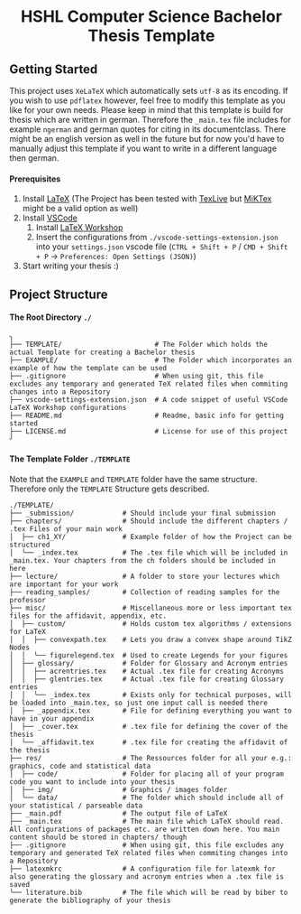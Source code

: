 <h1 align="center">HSHL Computer Science Bachelor Thesis Template</h1>

## Getting Started

This project uses `XeLaTeX` which automatically sets `utf-8` as its encoding.
If you wish to use `pdflatex` however, feel free to modify this template as you like for your own needs.
Please keep in mind that this template is build for thesis which are written in german. Therefore the `_main.tex` file includes for example `ngerman` and german quotes for citing in its documentclass.
There might be an english version as well in the future but for now you'd have to manually adjust this template if you want to write in a different language then german.
#### Prerequisites
1. Install [LaTeX](https://www.latex-project.org/) (The Project has been tested with [TexLive](https://tug.org/texlive/) but [MiKTex](https://miktex.org/) might be a valid option as well)
2. Install [VSCode](https://code.visualstudio.com/)
   1. Install [LaTeX Workshop](https://marketplace.visualstudio.com/items?itemName=James-Yu.latex-workshop)
   2. Insert the configurations from `./vscode-settings-extension.json` into your `settings.json` vscode file (`CTRL + Shift + P` / `CMD + Shift + P` -> `Preferences: Open Settings (JSON)`)
3. Start writing your thesis :)

## Project Structure

#### The Root Directory `./`
```
╮
├── TEMPLATE/                       # The Folder which holds the actual Template for creating a Bachelor thesis
├── EXAMPLE/                        # The Folder which incorporates an example of how the template can be used
├── .gitignore                      # When using git, this file excludes any temporary and generated TeX related files when commiting changes into a Repository
├── vscode-settings-extension.json  # A code snippet of useful VSCode LaTeX Workshop configurations
├── README.md                       # Readme, basic info for getting started
├── LICENSE.md                      # License for use of this project
╯
```

#### The Template Folder `./TEMPLATE`
Note that the `EXAMPLE` and `TEMPLATE` folder have the same structure. Therefore only the `TEMPLATE` Structure gets described.

```
./TEMPLATE/
├── _submission/            # Should include your final submission
├── chapters/               # Should include the different chapters / .tex Files of your main work
│  ├── ch1_XY/              # Example folder of how the Project can be structured
│  ╰── _index.tex           # The .tex file which will be included in _main.tex. Your chapters from the ch folders should be included in here
├── lecture/                # A folder to store your lectures which are important for your work
├── reading_samples/        # Collection of reading samples for the professor
├── misc/                   # Miscellaneous more or less important tex files for the affidavit, appendix, etc.
│  ├── custom/              # Holds custom tex algorithms / extensions for LaTeX
│  │  ├── convexpath.tex    # Lets you draw a convex shape around TikZ Nodes
│  │  ╰── figurelegend.tex  # Used to create Legends for your figures
│  ├── glossary/            # Folder for Glossary and Acronym entries
│  │  ├── acrentries.tex    # Actual .tex file for creating Acronyms
│  │  ├── glentries.tex     # Actual .tex file for creating Glossary entries
│  │  ╰── _index.tex        # Exists only for technical purposes, will be loaded into _main.tex, so just one input call is needed there
│  ├── _appendix.tex        # File for defining everything you want to have in your appendix
│  ├── _cover.tex           # .tex file for defining the cover of the thesis
│  ╰── _affidavit.tex       # .tex file for creating the affidavit of the thesis
├── res/                    # The Ressources folder for all your e.g.: graphics, code and statistical data
│  ├── code/                # Folder for placing all of your program code you want to include into your thesis
│  ├── img/                 # Graphics / images folder
│  ╰── data/                # The folder which should include all of your statistical / parseable data
├── _main.pdf               # The output file of LaTeX
├── _main.tex               # The main file which LaTeX should read. All configurations of packages etc. are written down here. You main content should be stored in chapters/ though
├── .gitignore              # When using git, this file excludes any temporary and generated TeX related files when commiting changes into a Repository
├── latexmkrc               # A configuration file for latexmk for also generating the glossary and acronym entries when a .tex file is saved
╰── literature.bib          # The file which will be read by biber to generate the bibliography of your thesis
```

